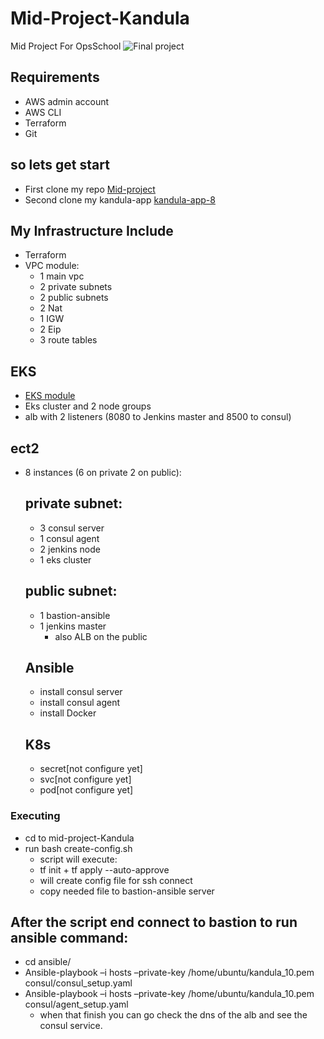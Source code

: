# Mid-Project-Kandula
Mid Project For OpsSchool
![Final project](https://user-images.githubusercontent.com/49163323/182674332-1c9e4457-cf60-4942-8c79-2586c400d44b.png)

## Requirements 
* AWS admin account
* AWS CLI
* Terraform
* Git

## so lets get start
* First clone my repo [Mid-project](https://github.com/ize1020/Mid-Project-Kandula.git)
* Second clone my kandula-app [kandula-app-8](https://github.com/ize1020/kandula-app-8.git)

## My Infrastructure Include
* Terraform
*   VPC module:
    *  1 main vpc 
    *  2 private subnets
    *  2 public subnets
    *  2 Nat
    *  1 IGW
    *  2 Eip
    *  3 route tables
## EKS
* [EKS module](https://registry.terraform.io/modules/terraform-aws-modules/eks/aws/latest)
* Eks cluster and 2 node groups 
* alb with 2 listeners (8080 to Jenkins master and 8500 to consul)

## ect2
* 8 instances (6 on private 2 on public):
  ## private subnet:
    * 3 consul server
    * 1 consul agent
    * 2 jenkins node
    * 1 eks cluster
  ## public subnet:
    * 1 bastion-ansible
    * 1 jenkins master
        * also ALB on the public
  ## Ansible
    * install consul server
    * install consul agent
    * install Docker
  ## K8s
    * secret[not configure yet]
    * svc[not configure yet]
    * pod[not configure yet]

### Executing
* cd to mid-project-Kandula
* run bash create-config.sh
    * script will execute:
     * tf init + tf apply --auto-approve
     * will create config file for ssh connect
     * copy needed file to bastion-ansible server

## After the script end connect to bastion to run ansible command:
  * cd ansible/
  * Ansible-playbook –i hosts –private-key /home/ubuntu/kandula_10.pem consul/consul_setup.yaml
  * Ansible-playbook –i hosts –private-key /home/ubuntu/kandula_10.pem consul/agent_setup.yaml
    * when that finish you can go check the dns of the alb and see the consul service.




    
